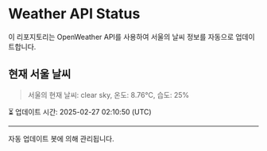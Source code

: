 
# Weather API Status

이 리포지토리는 OpenWeather API를 사용하여 서울의 날씨 정보를 자동으로 업데이트합니다.

## 현재 서울 날씨
> 서울의 현재 날씨: clear sky, 온도: 8.76°C, 습도: 25%

⏳ 업데이트 시간: 2025-02-27 02:10:50 (UTC)

---
자동 업데이트 봇에 의해 관리됩니다.
